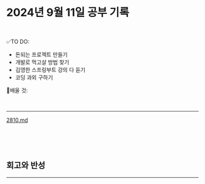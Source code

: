 # 2024년 9월 11일 공부 기록 

<br>

✅TO DO: 

- 돈되는 프로젝트 만들기
- 개발로 먹고살 방법 찾기
- 김영한 스프링부트 강의 다 듣기
- 코딩 과외 구하기


💭배울 것:


<br>

---


[2810.md](..%2F..%2F..%2FAlgorithm%2FSolvedProblem%2F%EB%9E%9C%EB%8D%A4%EB%A7%88%EB%9D%BC%ED%86%A4%2F%EC%BD%94%EC%8A%A4015%2F2810%2F2810.md)


<br><br><br>





## 회고와 반성

---

